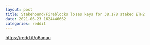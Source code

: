```yaml
--- 
layout: post 
title: Stakehound/Fireblocks loses keys for 38,178 staked ETH2 
date: 2021-06-23 1624446662 
categories: reddit 
--- 
```

https://redd.it/o6anau